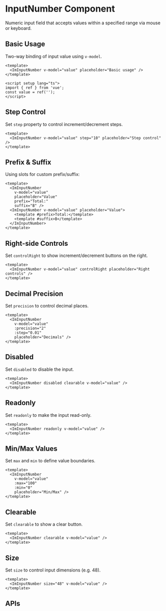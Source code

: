 # InputNumber Component

Numeric input field that accepts values within a specified range via mouse or keyboard.

## Basic Usage

<script setup lang="ts">
import { ref } from 'vue';
const value = ref('');
const input = ref(null);
</script>

Two-way binding of input value using `v-model`.

<ImInputNumber v-model="value" placeholder="Basic usage" />

```vue
<template>
  <ImInputNumber v-model="value" placeholder="Basic usage" />
</template>

<script setup lang="ts">
import { ref } from 'vue';
const value = ref('');
</script>
```

## Step Control

Set `step` property to control increment/decrement steps.

<ImInputNumber v-model="value" step="10" placeholder="Step control" />

```vue
<template>
  <ImInputNumber v-model="value" step="10" placeholder="Step control" />
</template>
```

## Prefix & Suffix

<ImInputNumber
    v-model="value"
    placeholder="Value"
    prefix="Total:"
    suffix="B" />

Using slots for custom prefix/suffix:

<ImInputNumber v-model="value" placeholder="Value">
    <template #prefix>Total:</template>
    <template #suffix>B</template>
</ImInputNumber>

```vue
<template>
  <ImInputNumber
    v-model="value"
    placeholder="Value"
    prefix="Total:"
    suffix="B" />
  <ImInputNumber v-model="value" placeholder="Value">
    <template #prefix>Total:</template>
    <template #suffix>B</template>
  </ImInputNumber>
</template>
```

## Right-side Controls

Set `controlRight` to show increment/decrement buttons on the right.

<ImInputNumber v-model="value" controlRight placeholder="Right controls" />

```vue
<template>
  <ImInputNumber v-model="value" controlRight placeholder="Right controls" />
</template>
```

## Decimal Precision

Set `precision` to control decimal places.

<ImInputNumber
    v-model="value"
    :precision="2"
    :step="0.01"
    placeholder="Decimals" />

```vue
<template>
  <ImInputNumber
    v-model="value"
    :precision="2"
    :step="0.01"
    placeholder="Decimals" />
</template>
```

## Disabled

Set `disabled` to disable the input.

<ImInputNumber disabled clearable v-model="value" />

```vue
<template>
  <ImInputNumber disabled clearable v-model="value" />
</template>
```

## Readonly

Set `readonly` to make the input read-only.

<ImInputNumber readonly v-model="value" />

```vue
<template>
  <ImInputNumber readonly v-model="value" />
</template>
```

## Min/Max Values

Set `max` and `min` to define value boundaries.

<ImInputNumber v-model="value" :max="100" :min="0" placeholder="Min/Max" />

```vue
<template>
  <ImInputNumber
    v-model="value"
    :max="100"
    :min="0"
    placeholder="Min/Max" />
</template>
```

## Clearable

Set `clearable` to show a clear button.

<ImInputNumber clearable v-model="value" />

```vue
<template>
  <ImInputNumber clearable v-model="value" />
</template>
```

## Size

Set `size` to control input dimensions (e.g. 48).

<ImInputNumber size="48" v-model="value" />

```vue
<template>
  <ImInputNumber size="48" v-model="value" />
</template>
```

## APIs